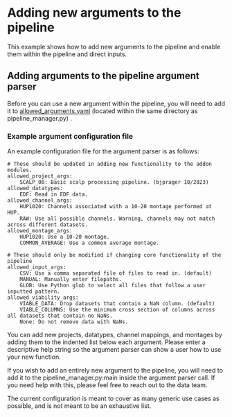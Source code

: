 # Adding new arguments to the pipeline

This example shows how to add new arguments to the pipeline and enable them within the pipeline and direct inputs.

## Adding arguments to the pipeline argument parser

Before you can use a new argument within the pipeline, you will need to add it to [allowed_arguments.yaml](../../scripts/codehub/allowed_arguments.yaml) (located within the same directory as pipeline_manager.py) .

### Example argument configuration file

An example configuration file for the argument parser is as follows:
```
# These should be updated in adding new functionality to the addon modules.
allowed_project_args:
    SCALP_00: Basic scalp processing pipeline. (bjprager 10/2023)
allowed_datatypes:
    EDF: Read in EDF data.
allowed_channel_args:
    HUP1020: Channels associated with a 10-20 montage performed at HUP.
    RAW: Use all possible channels. Warning, channels may not match across different datasets.
allowed_montage_args:
    HUP1020: Use a 10-20 montage.
    COMMON_AVERAGE: Use a common average montage.

# These should only be modified if changing core functionality of the pipeline
allowed_input_args:
    CSV: Use a comma separated file of files to read in. (default)
    MANUAL: Manually enter filepaths.
    GLOB: Use Python glob to select all files that follow a user inputted pattern.
allowed_viability_args:
    VIABLE_DATA: Drop datasets that contain a NaN column. (default)
    VIABLE_COLUMNS: Use the minimum cross section of columns across all datasets that contain no NaNs.
    None: Do not remove data with NaNs.
```

You can add new projects, datatypes, channel mappings, and montages by adding them to the indented list below each argument. Please enter a descriptive help string so the argument parser can show a user how to use your new function.

If you wish to add an entirely new argument to the pipeline, you will need to add it to the pipeline_manager.py:main inside the argument parser call. If you need help with this, please feel free to reach out to the data team.

The current configuration is meant to cover as many generic use cases as possible, and is not meant to be an exhaustive list.
